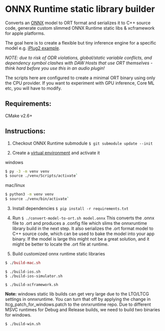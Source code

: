 # ONNX Runtime static library builder

Converts an [ONNX](https://onnx.ai) model to ORT format and serializes it to C++ source code, generate custom slimmed ONNX Runtime static libs & xcframework for apple platforms.

The goal here is to create a flexible but tiny inference engine for a specific model e.g. [iPlug2 example](https://github.com/olilarkin/iPlug2OnnxRuntime).

*NOTE: due to risk of ODR violations, global/static variable conflicts, and dependency symbol clashes with DAW Hosts that use ORT themselves - think hard before you use this in an audio plugin!*

The scripts here are configured to create a minimal ORT binary using only the CPU provider. If you want to experiment with GPU inference, Core ML etc, you will have to modify.

## Requirements:

CMake v2.6+

## Instructions:

1. Checkout ONNX Runtime submodule `$ git submodule update --init`

2. Create a [virtual environment](https://packaging.python.org/tutorials/installing-packages/#creating-virtual-environments) and activate it

windows
```bash
$ py -3 -m venv venv
$ source ./venv/Scripts/activate`
```

mac/linux
```bash
$ python3 -m venv venv
$ source ./venv/bin/activate`
```

3. Install dependencies `$ pip install -r requirements.txt`

4. Run `$ ./convert-model-to-ort.sh model.onnx`
This converts the .onnx file to .ort and produces a .config file which slims the onnxruntime library build in the next step.
It also serializes the .ort format model to C++ source code, which can be used to bake the model into your app binary. If the model
is large this might not be a great solution, and it might be better to locate the .ort file at runtime.

6. Build customized onnx runtime static libraries

```mac
$ ./build-mac.sh
```

```ios
$ ./build-ios.sh
$ ./build-ios-simulator.sh
```

```xcframework build
$ ./build-xcframework.sh
```

**Note:** windows static lib builds can get very large due to the LTO/LTCG settings in onnxruntime. 
You can turn that off by applying the change in ltcg_patch_for_windows.patch to the onnxruntime repo.
Due to different MSVC runtimes for Debug and Release builds, we need to build two binaries for windows.

```windows
$ ./build-win.sh
```

